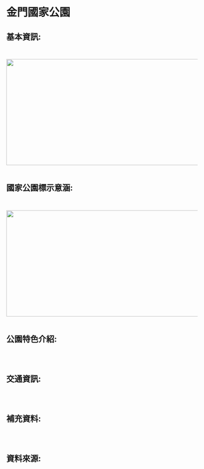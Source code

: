 <h1 class="header-level-1" >金門國家公園</h1>
<p>
  
 <style>
  html {
    height: 100%;
  }

  body {
    background-image: url("https://png.pngtree.com/thumb_back/fw800/back_pic/04/08/98/405814a2ba920b1.jpg");
    background-repeat: no-repeat;
    background-attachment: fixed;
    background-position: center;
    background-size: cover;
  }
</style>

<h2 class="header-level-2" >基本資訊:</h2>

<pre class="highlight"><code>

<img id="comp-ja6kq5fb1imgimage" style="width: 560px; height: 280px;" src="http://images.china.cn/attachement/jpg/site1007/20110804/0013729e78490fa4c43412.jpg" data-type="image">

</code></pre>


<h2 class="header-level-2" >國家公園標示意涵:</h2>

<pre class="highlight"><code>

<img style="width: 560px; height: 280px;" src="https://scontent.ftpe8-1.fna.fbcdn.net/v/t1.0-1/c84.46.569.569a/s50x50/321247_275752345798176_1449253817_n.jpg?_nc_cat=109&amp;_nc_ht=scontent.ftpe8-1.fna&amp;oh=cc0decaf56a53653db0411e73a973c7c&amp;oe=5D31EF91" data-type="image">

</code></pre>


<h2 class="header-level-2" >公園特色介紹:</h2>

<pre class="highlight"><code>

</code></pre>


<h2 class="header-level-2" >交通資訊:</h2>

<pre class="highlight"><code>

</code></pre>


<h2 class="header-level-2" >補充資料:</h2>

<pre class="highlight"><code>

</code></pre>


<h2 class="header-level-2" >資料來源:</h2>

<pre class="highlight"><code>

</code></pre>

